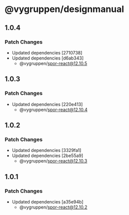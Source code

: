 # @vygruppen/designmanual

## 1.0.4

### Patch Changes

- Updated dependencies [2710738]
- Updated dependencies [d6ab343]
  - @vygruppen/spor-react@12.10.5

## 1.0.3

### Patch Changes

- Updated dependencies [220e413]
  - @vygruppen/spor-react@12.10.4

## 1.0.2

### Patch Changes

- Updated dependencies [3329fa1]
- Updated dependencies [2be55a9]
  - @vygruppen/spor-react@12.10.3

## 1.0.1

### Patch Changes

- Updated dependencies [a35e94b]
  - @vygruppen/spor-react@12.10.2
